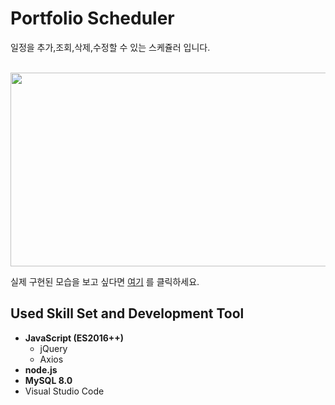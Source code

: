 # Portfolio Scheduler

일정을 추가,조회,삭제,수정할 수 있는 스케쥴러 입니다. <br><br>


<img src="https://user-images.githubusercontent.com/86813319/143006028-163333b0-241a-47bd-a6d3-b72d60012403.png" width="600" height = "310">

실제 구현된 모습을 보고 싶다면 [여기](http://hamilkarr2.cafe24app.com) 를 클릭하세요.

## Used Skill Set and Development Tool
- **JavaScript (ES2016++)** 
  - jQuery
  - Axios
- **node.js**
- **MySQL 8.0**
- Visual Studio Code



